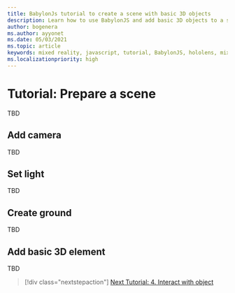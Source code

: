 ```yaml
---
title: BabylonJs tutorial to create a scene with basic 3D objects
description: Learn how to use BabylonJS and add basic 3D objects to a scene.
author: bogenera
ms.author: ayyonet
ms.date: 05/03/2021
ms.topic: article
keywords: mixed reality, javascript, tutorial, BabylonJS, hololens, mixed reality, UWP, Windows 10
ms.localizationpriority: high
---
```


# Tutorial: Prepare a scene

TBD

## Add camera

TBD

## Set light

TBD

## Create ground

TBD

## Add basic 3D element

TBD

> [!div class="nextstepaction"]
> [Next Tutorial: 4. Interact with object](interact-04.md)